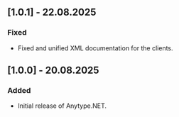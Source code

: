 ## [1.0.1] - 22.08.2025
### Fixed
- Fixed and unified XML documentation for the clients.

## [1.0.0] - 20.08.2025
### Added
- Initial release of Anytype.NET.